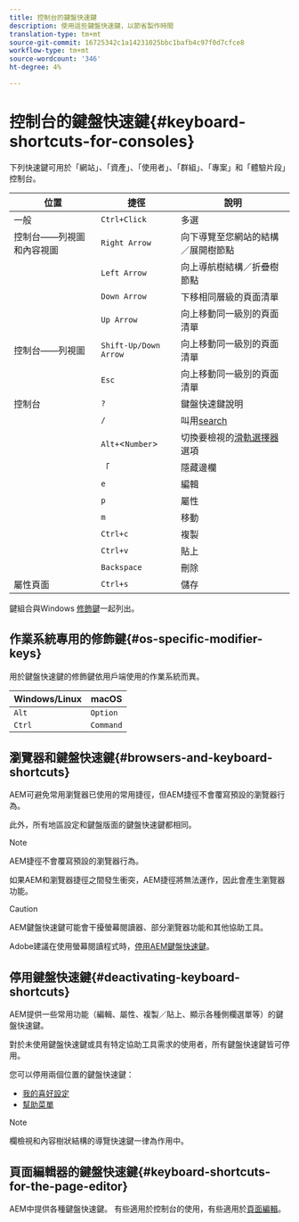 ```yaml
---
title: 控制台的鍵盤快速鍵
description: 使用這些鍵盤快速鍵，以節省製作時間
translation-type: tm+mt
source-git-commit: 16725342c1a14231025bbc1bafb4c97f0d7cfce8
workflow-type: tm+mt
source-wordcount: '346'
ht-degree: 4%

---
```



# 控制台的鍵盤快速鍵{#keyboard-shortcuts-for-consoles}

下列快速鍵可用於「網站」、「資產」、「使用者」、「群組」、「專案」和「體驗片段」控制台。

| 位置 | 捷徑 | 說明 |
|---|---|---|
| 一般 | `Ctrl+Click` | 多選 |
| 控制台——列視圖和內容視圖 | `Right Arrow` | 向下導覽至您網站的結構／展開樹節點 |
|  | `Left Arrow` | 向上導航樹結構／折疊樹節點 |
|  | `Down Arrow` | 下移相同層級的頁面清單 |
|  | `Up Arrow` | 向上移動同一級別的頁面清單 |
| 控制台——列視圖 | `Shift-Up/Down Arrow` | 向上移動同一級別的頁面清單 |
|  | `Esc` | 向上移動同一級別的頁面清單 |
| 控制台 | `?` | 鍵盤快速鍵說明 |
|  | `/` | 叫用[search](/help/sites-cloud/authoring/getting-started/search.md) |
|  | `Alt+`&lt;`Number`> | 切換要檢視的[滑軌選擇器](/help/sites-cloud/authoring/getting-started/basic-handling.md#rail-selector)選項 |
|  | 「 | 隱藏邊欄 |
|  | `e` | 編輯 |
|  | `p` | 屬性 |
|  | `m` | 移動 |
|  | `Ctrl+c` | 複製 |
|  | `Ctrl+v` | 貼上 |
|  | `Backspace` | 刪除 |
| 屬性頁面 | `Ctrl+s` | 儲存 |

鍵組合與Windows [修飾鍵](#os-specific-modifier-keys)一起列出。

## 作業系統專用的修飾鍵{#os-specific-modifier-keys}

用於鍵盤快速鍵的修飾鍵依用戶端使用的作業系統而異。

| Windows/Linux | macOS |
|---|---|
| `Alt` | `Option` |
| `Ctrl` | `Command` |

## 瀏覽器和鍵盤快速鍵{#browsers-and-keyboard-shortcuts}

AEM可避免常用瀏覽器已使用的常用捷徑，但AEM捷徑不會覆寫預設的瀏覽器行為。

此外，所有地區設定和鍵盤版面的鍵盤快速鍵都相同。

>[!NOTE]
>
>AEM捷徑不會覆寫預設的瀏覽器行為。
>
>如果AEM和瀏覽器捷徑之間發生衝突，AEM捷徑將無法運作，因此會產生瀏覽器功能。

>[!CAUTION]
>
>AEM鍵盤快速鍵可能會干擾螢幕閱讀器、部分瀏覽器功能和其他協助工具。
>
>Adobe建議在使用螢幕閱讀程式時，[停用AEM鍵盤快速鍵](#deactivating-keyboard-shortcuts)。

## 停用鍵盤快速鍵{#deactivating-keyboard-shortcuts}

AEM提供一些常用功能（編輯、屬性、複製／貼上、顯示各種側欄選單等）的鍵盤快速鍵。

對於未使用鍵盤快速鍵或具有特定協助工具需求的使用者，所有鍵盤快速鍵皆可停用。

您可以停用兩個位置的鍵盤快速鍵：

* [我的喜好設定](/help/sites-cloud/authoring/getting-started/account-environment.md#my-preferences)
* [幫助菜單](/help/sites-cloud/authoring/getting-started/basic-handling.md#accessing-help)

>[!NOTE]
>
>欄檢視和內容樹狀結構的導覽快速鍵一律為作用中。

## 頁面編輯器的鍵盤快速鍵{#keyboard-shortcuts-for-the-page-editor}

AEM中提供各種鍵盤快速鍵。 有些適用於控制台的使用，有些適用於[頁面編輯](/help/sites-cloud/authoring/fundamentals/keyboard-shortcuts.md)。
